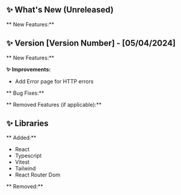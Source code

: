 ## ✨ What's New (Unreleased)

** New Features:**

## ✨ Version [Version Number] - [05/04/2024]

** New Features:**

**✨ Improvements:**

- Add Error page for HTTP errors

** Bug Fixes:**

** Removed Features (if applicable):**

## ✨ Libraries

** Added:**

- React
- Typescript
- Vitest
- Tailwind
- React Router Dom

** Removed:**
